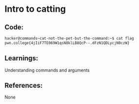 # Intro to catting
## Code:
```bash
hacker@commands~cat-not-the-pet-but-the-command:~$ cat flag
pwn.college{4jIiF7TE069W1qsN8klLB8QcP--.dFzN1QDLycjN0czW}
```
## Learnings:
Understanding commands and arguments

## References:
None
